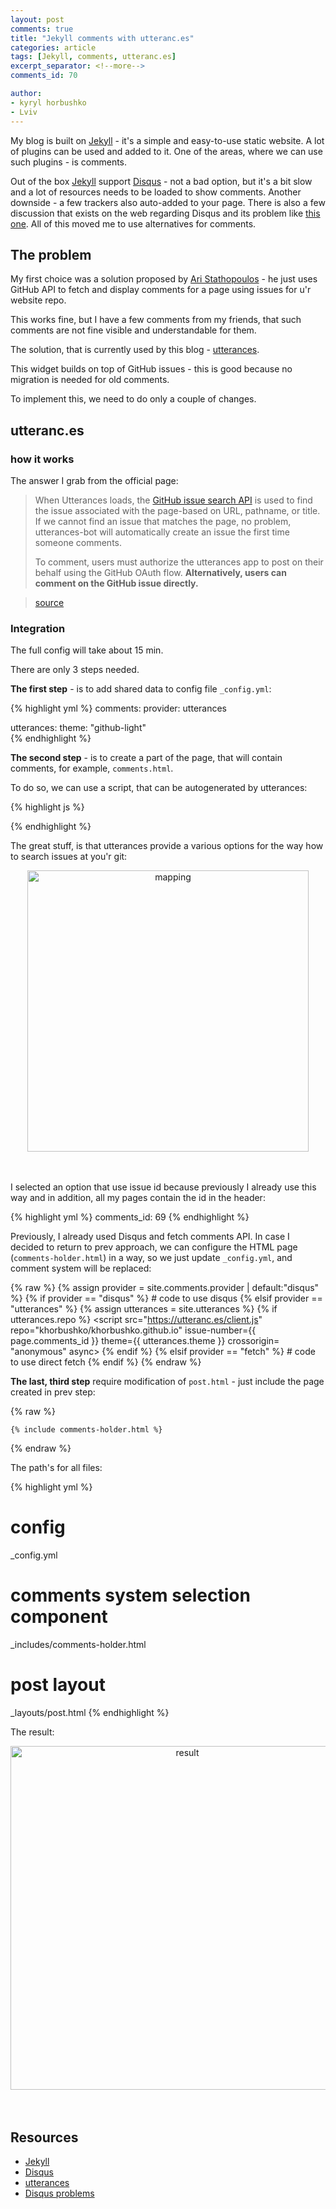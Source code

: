 ```yaml
---
layout: post
comments: true
title: "Jekyll comments with utteranc.es"
categories: article
tags: [Jekyll, comments, utteranc.es]
excerpt_separator: <!--more-->
comments_id: 70

author:
- kyryl horbushko
- Lviv
---
```


My blog is built on [Jekyll](https://jekyllrb.com/) - it's a simple and easy-to-use static website. A lot of plugins can be used and added to it. One of the areas, where we can use such plugins - is comments.
<!--more-->

Out of the box [Jekyll](https://jekyllrb.com/) support [Disqus](https://blog.disqus.com/) - not a bad option, but it's a bit slow and a lot of resources needs to be loaded to show comments. Another downside - a few trackers also auto-added to your page. There is also a few discussion that exists on the web regarding Disqus and its problem like [this one](https://fatfrogmedia.com/delete-disqus-comments-wordpress/). All of this moved me to use alternatives for comments.

## The problem

My first choice was a solution proposed by [Ari Stathopoulos](https://aristath.github.io/blog/static-site-comments-using-github-issues-api) - he just uses GitHub API to fetch and display comments for a page using issues for u'r website repo.

This works fine, but I have a few comments from my friends, that such comments are not fine visible and understandable for them.

The solution, that is currently used by this blog - [utterances](https://utteranc.es/). 

This widget builds on top of GitHub issues - this is good because no migration is needed for old comments.

To implement this, we need to do only a couple of changes.

## utteranc.es

### how it works

The answer I grab from the official page:

> When Utterances loads, the [GitHub issue search API](https://developer.github.com/v3/search/#search-issues) is used to find the issue associated with the page-based on URL, pathname, or title. If we cannot find an issue that matches the page, no problem, utterances-bot will automatically create an issue the first time someone comments.
> 
> To comment, users must authorize the utterances app to post on their behalf using the GitHub OAuth flow. **Alternatively, users can comment on the GitHub issue directly.**

> [source](https://utteranc.es/)

### Integration

The full config will take about 15 min. 

There are only 3 steps needed.

**The first step** - is to add shared data to config file `_config.yml`:

{% highlight yml %}
comments:
  provider:            utterances
   
utterances:
  theme:               "github-light"  
{% endhighlight %}

**The second step** - is to create a part of the page, that will contain comments, for example, `comments.html`.

To do so, we can use a script, that can be autogenerated by utterances:

{% highlight js %}
<script src="https://utteranc.es/client.js"
        repo="[ENTER REPO HERE]"
        issue-number="[ENTER ISSUE NUMBER HERE]"
        theme="github-light"
        crossorigin="anonymous"
        async>
</script>
{% endhighlight %}

The great stuff, is that utterances provide a various options for the way how to search issues at you'r git:

<div style="text-align:center">
<a href="{{site.baseurl}}/assets/posts/images/2022-02-05-jekyll-comments-with-utterances/mapping.png">
<img src="{{site.baseurl}}/assets/posts/images/2022-02-05-jekyll-comments-with-utterances/mapping.png" alt="mapping" width="450"/>
</a>
</div>
<br>
<br>

I selected an option that use issue id because previously I already use this way and in addition, all my pages contain the id in the header:

{% highlight yml %}
comments_id: 69
{% endhighlight %}

Previously, I already used Disqus and fetch comments API. In case I decided to return to prev approach, we can configure the HTML page (`comments-holder.html`) in a way, so we just update `_config.yml`, and comment system will be replaced:

{% raw %} 
	{% assign provider = site.comments.provider | default:"disqus" %}
	{% if provider == "disqus" %}
	  # code to use disqus
	{% elsif provider == "utterances" %}
	  {% assign utterances = site.utterances %}
	  {% if utterances.repo %}
	        <script src="https://utteranc.es/client.js"
	            repo="khorbushko/khorbushko.github.io"
	            issue-number={{ page.comments_id }}
	            theme={{ utterances.theme }}
	            crossorigin= "anonymous"
	            async>
	        </script>
	  {% endif %}
	{% elsif provider == "fetch" %}
	   # code to use direct fetch
	{% endif %}
{% endraw %}

**The last, third step** require modification of `post.html` - just include the page created in prev step:


{% raw %}

	{% include comments-holder.html %}
{% endraw %}


The path's for all files:

{% highlight yml %}

 # config
_config.yml
 # comments system selection component
_includes/comments-holder.html
 # post layout
_layouts/post.html
{% endhighlight %}

The result:

<div style="text-align:center">
<a href="{{site.baseurl}}/assets/posts/images/2022-02-05-jekyll-comments-with-utterances/result.png">
<img src="{{site.baseurl}}/assets/posts/images/2022-02-05-jekyll-comments-with-utterances/result.png" alt="result" width="550"/>
</a>
</div>
<br>
<br>

## Resources

* [Jekyll](https://jekyllrb.com/)
* [Disqus](https://blog.disqus.com/)
* [utterances](https://utteranc.es/)
* [Disqus problems](https://aristath.github.io/blog/static-site-comments-using-github-issues-api)
